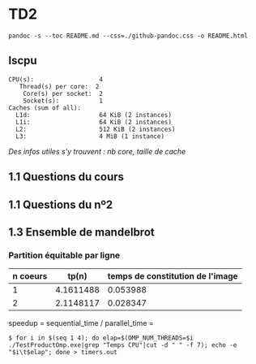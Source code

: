 
# TD2

`pandoc -s --toc README.md --css=./github-pandoc.css -o README.html`





## lscpu

```
CPU(s):                  4
   Thread(s) per core:  2
    Core(s) per socket:  2
    Socket(s):           1
Caches (sum of all):     
  L1d:                   64 KiB (2 instances)
  L1i:                   64 KiB (2 instances)
  L2:                    512 KiB (2 instances)
  L3:                    4 MiB (1 instance) 
```

*Des infos utiles s'y trouvent : nb core, taille de cache*



## 1.1 Questions du cours

## 1.1 Questions du nº2

## 1.3 Ensemble de mandelbrot
### Partition équitable par ligne

  n coeurs        | tp(n)    	       | temps de constitution de l'image
------------------|--------------------|----------------------------------
1                 |  4.1611488         | 0.053988
2                 |  2.1148117	       | 0.028347

speedup = sequential_time / parallel_time = 

    $ for i in $(seq 1 4); do elap=$(OMP_NUM_THREADS=$i ./TestProductOmp.exe|grep "Temps CPU"|cut -d " " -f 7); echo -e "$i\t$elap"; done > timers.out
```
